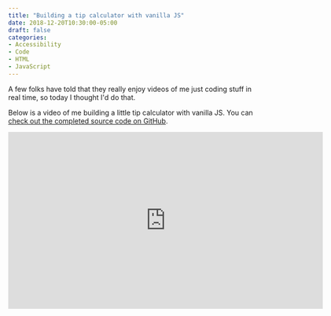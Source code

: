 ```yaml
---
title: "Building a tip calculator with vanilla JS"
date: 2018-12-20T10:30:00-05:00
draft: false
categories:
- Accessibility
- Code
- HTML
- JavaScript
---
```


A few folks have told that they really enjoy videos of me just coding stuff in real time, so today I thought I'd do that.

Below is a video of me building a little tip calculator with vanilla JS. You can [check out the completed source code on GitHub](https://gist.github.com/cferdinandi/a9040300b1194f5ffa26ab2d6919525c).

<iframe src="https://player.vimeo.com/video/307286487?color=0088cc&title=0&byline=0&portrait=0" width="640" height="360" frameborder="0" webkitallowfullscreen mozallowfullscreen allowfullscreen></iframe>